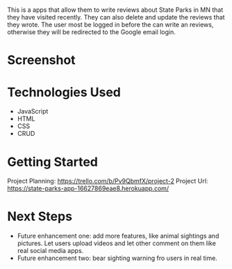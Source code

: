 # <State Parks Project>
This is a apps that allow them to write reviews about State Parks in MN that they have visited recently. They can also delete and update the reviews that they wrote. The user most be logged in before the can write an reviews, otherwise they will be redirected to the Google email login.

# Screenshot


# Technologies Used

- JavaScript
- HTML
- CSS
- CRUD

# Getting Started

Project Planning: https://trello.com/b/Pv9QbmfX/project-2
Project Url: https://state-parks-app-16627869eae8.herokuapp.com/

# Next Steps

- Future enhancement one: add more features, like animal sightings and pictures. Let users upload videos and let other comment on them like real social media apps.
- Future enhancement two: bear sighting warning fro users in real time.
